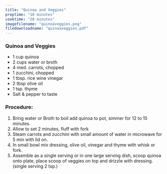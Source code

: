```yaml
---
title: "Quinoa and Veggies"
preptime: "10 minutes"
cooktime: "20 minutes"
imagefilename: "quinoaveggies.png"
filedownloadname: "quinoaveggies.pdf"
---
```

### Quinoa and Veggies
* 1 cup quinoa
* 2 cups water or broth 
* 4 med. carrots, chopped
* 1 zucchini, chopped
* 1 tbsp. rice wine vinegar 
* 2 tbsp olive oil
* 1 tsp. thyme
* Salt & pepper to taste


### Procedure:
1. Bring water or Broth to boil add quinoa to pot, simmer for 12 to 15 minutes.
2. Allow to set 2 minutes, fluff with fork
3. Steam carrots and zucchini with small amount of water in microwave for 5 min with lid on.
4. In small bowl mix dressing, olive oil, vinegar and thyme with whisk or fork.
5. Assemble as a single serving or in one large serving dish, scoop quinoa onto plate, place scoop of veggies on top and drizzle with dressing. (single serving 2 tsp.)
